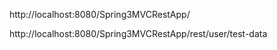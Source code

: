 http://localhost:8080/Spring3MVCRestApp/


http://localhost:8080/Spring3MVCRestApp/rest/user/test-data